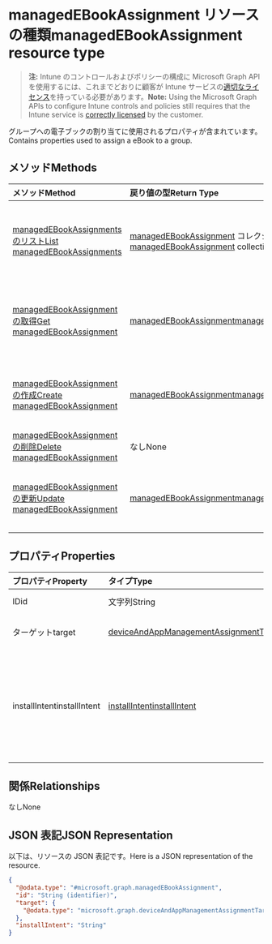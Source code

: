 # <a name="managedebookassignment-resource-type"></a><span data-ttu-id="0d184-101">managedEBookAssignment リソースの種類</span><span class="sxs-lookup"><span data-stu-id="0d184-101">managedEBookAssignment resource type</span></span>

> <span data-ttu-id="0d184-102">**注:** Intune のコントロールおよびポリシーの構成に Microsoft Graph API を使用するには、これまでどおりに顧客が Intune サービスの[適切なライセンス](https://go.microsoft.com/fwlink/?linkid=839381)を持っている必要があります。</span><span class="sxs-lookup"><span data-stu-id="0d184-102">**Note:** Using the Microsoft Graph APIs to configure Intune controls and policies still requires that the Intune service is [correctly licensed](https://go.microsoft.com/fwlink/?linkid=839381) by the customer.</span></span>

<span data-ttu-id="0d184-103">グループへの電子ブックの割り当てに使用されるプロパティが含まれています。</span><span class="sxs-lookup"><span data-stu-id="0d184-103">Contains properties used to assign a eBook to a group.</span></span>
## <a name="methods"></a><span data-ttu-id="0d184-104">メソッド</span><span class="sxs-lookup"><span data-stu-id="0d184-104">Methods</span></span>
|<span data-ttu-id="0d184-105">メソッド</span><span class="sxs-lookup"><span data-stu-id="0d184-105">Method</span></span>|<span data-ttu-id="0d184-106">戻り値の型</span><span class="sxs-lookup"><span data-stu-id="0d184-106">Return Type</span></span>|<span data-ttu-id="0d184-107">説明</span><span class="sxs-lookup"><span data-stu-id="0d184-107">Description</span></span>|
|:---|:---|:---|
|[<span data-ttu-id="0d184-108">managedEBookAssignments のリスト</span><span class="sxs-lookup"><span data-stu-id="0d184-108">List managedEBookAssignments</span></span>](../api/intune_books_managedebookassignment_list.md)|<span data-ttu-id="0d184-109">[managedEBookAssignment](../resources/intune_books_managedebookassignment.md) コレクション</span><span class="sxs-lookup"><span data-stu-id="0d184-109">[managedEBookAssignment](../resources/intune_books_managedebookassignment.md) collection</span></span>|<span data-ttu-id="0d184-110">[managedEBookAssignment](../resources/intune_books_managedebookassignment.md) オブジェクトのプロパティとリレーションシップをリストします。</span><span class="sxs-lookup"><span data-stu-id="0d184-110">List properties and relationships of the [managedEBookAssignment](../resources/intune_books_managedebookassignment.md) objects.</span></span>|
|[<span data-ttu-id="0d184-111">managedEBookAssignment の取得</span><span class="sxs-lookup"><span data-stu-id="0d184-111">Get managedEBookAssignment</span></span>](../api/intune_books_managedebookassignment_get.md)|[<span data-ttu-id="0d184-112">managedEBookAssignment</span><span class="sxs-lookup"><span data-stu-id="0d184-112">managedEBookAssignment</span></span>](../resources/intune_books_managedebookassignment.md)|<span data-ttu-id="0d184-113">[managedEBookAssignment](../resources/intune_books_managedebookassignment.md) オブジェクトのプロパティとリレーションシップを読み取ります。</span><span class="sxs-lookup"><span data-stu-id="0d184-113">Read properties and relationships of the [managedEBookAssignment](../resources/intune_books_managedebookassignment.md) object.</span></span>|
|[<span data-ttu-id="0d184-114">managedEBookAssignment の作成</span><span class="sxs-lookup"><span data-stu-id="0d184-114">Create managedEBookAssignment</span></span>](../api/intune_books_managedebookassignment_create.md)|[<span data-ttu-id="0d184-115">managedEBookAssignment</span><span class="sxs-lookup"><span data-stu-id="0d184-115">managedEBookAssignment</span></span>](../resources/intune_books_managedebookassignment.md)|<span data-ttu-id="0d184-116">新しい [managedEBookAssignment](../resources/intune_books_managedebookassignment.md) オブジェクトを作成します。</span><span class="sxs-lookup"><span data-stu-id="0d184-116">Create a new [managedEBookAssignment](../resources/intune_books_managedebookassignment.md) object.</span></span>|
|[<span data-ttu-id="0d184-117">managedEBookAssignment の削除</span><span class="sxs-lookup"><span data-stu-id="0d184-117">Delete managedEBookAssignment</span></span>](../api/intune_books_managedebookassignment_delete.md)|<span data-ttu-id="0d184-118">なし</span><span class="sxs-lookup"><span data-stu-id="0d184-118">None</span></span>|<span data-ttu-id="0d184-119">[managedEBookAssignment](../resources/intune_books_managedebookassignment.md) を削除します。</span><span class="sxs-lookup"><span data-stu-id="0d184-119">Deletes a [managedEBookAssignment](../resources/intune_books_managedebookassignment.md).</span></span>|
|[<span data-ttu-id="0d184-120">managedEBookAssignment の更新</span><span class="sxs-lookup"><span data-stu-id="0d184-120">Update managedEBookAssignment</span></span>](../api/intune_books_managedebookassignment_update.md)|[<span data-ttu-id="0d184-121">managedEBookAssignment</span><span class="sxs-lookup"><span data-stu-id="0d184-121">managedEBookAssignment</span></span>](../resources/intune_books_managedebookassignment.md)|<span data-ttu-id="0d184-122">[managedEBookAssignment](../resources/intune_books_managedebookassignment.md) オブジェクトのプロパティを更新します。</span><span class="sxs-lookup"><span data-stu-id="0d184-122">Update the properties of a [managedEBookAssignment](../resources/intune_books_managedebookassignment.md) object.</span></span>|

## <a name="properties"></a><span data-ttu-id="0d184-123">プロパティ</span><span class="sxs-lookup"><span data-stu-id="0d184-123">Properties</span></span>
|<span data-ttu-id="0d184-124">プロパティ</span><span class="sxs-lookup"><span data-stu-id="0d184-124">Property</span></span>|<span data-ttu-id="0d184-125">タイプ</span><span class="sxs-lookup"><span data-stu-id="0d184-125">Type</span></span>|<span data-ttu-id="0d184-126">説明</span><span class="sxs-lookup"><span data-stu-id="0d184-126">Description</span></span>|
|:---|:---|:---|
|<span data-ttu-id="0d184-127">ID</span><span class="sxs-lookup"><span data-stu-id="0d184-127">id</span></span>|<span data-ttu-id="0d184-128">文字列</span><span class="sxs-lookup"><span data-stu-id="0d184-128">String</span></span>|<span data-ttu-id="0d184-129">エンティティのキー。</span><span class="sxs-lookup"><span data-stu-id="0d184-129">Key of the entity.</span></span>|
|<span data-ttu-id="0d184-130">ターゲット</span><span class="sxs-lookup"><span data-stu-id="0d184-130">target</span></span>|[<span data-ttu-id="0d184-131">deviceAndAppManagementAssignmentTarget</span><span class="sxs-lookup"><span data-stu-id="0d184-131">deviceAndAppManagementAssignmentTarget</span></span>](../resources/intune_shared_deviceandappmanagementassignmenttarget.md)|<span data-ttu-id="0d184-132">電子ブックの割り当て先。</span><span class="sxs-lookup"><span data-stu-id="0d184-132">The assignment target for eBook.</span></span>|
|<span data-ttu-id="0d184-133">installIntent</span><span class="sxs-lookup"><span data-stu-id="0d184-133">installIntent</span></span>|[<span data-ttu-id="0d184-134">installIntent</span><span class="sxs-lookup"><span data-stu-id="0d184-134">installIntent</span></span>](../resources/intune_shared_installintent.md)|<span data-ttu-id="0d184-p101">eBook のインストールの目的です。指定できる値は `available`、 `required`、 `uninstall`、 `availableWithoutEnrollment`です。</span><span class="sxs-lookup"><span data-stu-id="0d184-p101">The install intent for eBook. The possible values are: `available`, `required`, `uninstall`, `availableWithoutEnrollment`.</span></span>|

## <a name="relationships"></a><span data-ttu-id="0d184-137">関係</span><span class="sxs-lookup"><span data-stu-id="0d184-137">Relationships</span></span>
<span data-ttu-id="0d184-138">なし</span><span class="sxs-lookup"><span data-stu-id="0d184-138">None</span></span>
## <a name="json-representation"></a><span data-ttu-id="0d184-139">JSON 表記</span><span class="sxs-lookup"><span data-stu-id="0d184-139">JSON Representation</span></span>
<span data-ttu-id="0d184-140">以下は、リソースの JSON 表記です。</span><span class="sxs-lookup"><span data-stu-id="0d184-140">Here is a JSON representation of the resource.</span></span>
<!--{
  "blockType": "resource",
  "baseType": "microsoft.graph.entity",
  "keyProperty": "id",
  "@odata.type": "microsoft.graph.managedEBookAssignment"
}-->
``` json
{
  "@odata.type": "#microsoft.graph.managedEBookAssignment",
  "id": "String (identifier)",
  "target": {
    "@odata.type": "microsoft.graph.deviceAndAppManagementAssignmentTarget"
  },
  "installIntent": "String"
}
```








